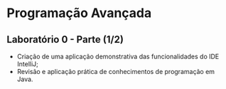 # Programação Avançada
## Laboratório 0 - Parte (1/2)
* Criação de uma aplicação demonstrativa das funcionalidades do IDE IntelliJ;
* Revisão e aplicação prática de conhecimentos de programação em Java.

